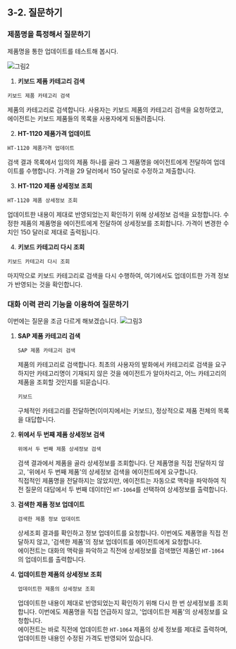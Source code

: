 ## 3-2. 질문하기

### 제품명을 특정해서 질문하기

제품명을 통한 업데이트를 테스트해 봅시다.

![그림2](https://github.com/user-attachments/assets/277f25e6-a959-4639-b161-b19e1d9adfa8)

1. **키보드 제품 카테고리 검색**
  ```
  키보드 제품 카테고리 검색
  ```
   제품의 카테고리로 검색합니다. 사용자는 키보드 제품의 카테고리 검색을 요청하였고, 에이전트는 키보드 제품들의 목록을 사용자에게 되돌려줍니다.</br>

2. **HT-1120 제품가격 업데이트**
  ```
  HT-1120 제품가격 업데이트
  ```
   검색 결과 목록에서 임의의 제품 하나를 골라 그 제품명을 에이전트에게 전달하여 업데이트를 수행합니다. 가격을 29 달러에서 150 달러로 수정하고 제출합니다.</br>

3. **HT-1120 제품 상세정보 조회**
  ```
  HT-1120 제품 상세정보 조회
  ```
   업데이트한 내용이 제대로 반영되었는지 확인하기 위해 상세정보 검색을 요청합니다. 수정한 제품의 제품명을 에이전트에게 전달하여 상세정보를 조회합니다. 가격이 변경한 수치인 150 달러로 제대로 출력됩니다.</br>

4. **키보드 카테고리 다시 조회**
  ```
  키보드 카테고리 다시 조회
  ```
   마지막으로 키보드 카테고리로 검색을 다시 수행하여, 여기에서도 업데이트한 가격 정보가 반영되는 것을 확인합니다.</br>


### 대화 이력 관리 기능을 이용하여 질문하기

이번에는 질문을 조금 다르게 해보겠습니다.
![그림3](https://github.com/user-attachments/assets/958afc6e-d6e7-4e73-a7a0-8c68c48c169c)

1. **SAP 제품 카테고리 검색**</br>
   ```
   SAP 제품 카테고리 검색
   ```
   제품의 카테고리로 검색합니다. 최초의 사용자의 발화에서 카테고리로 검색을 요구하지만 카테고리명이 기재되지 않은 것을 에이전트가 알아차리고, 어느 카테고리의 제품을 조회할 것인지를 되묻습니다.</br>
   ```
   키보드
   ```
   구체적인 카테고리를 전달하면(이미지에서는 키보드), 정상적으로 제품 전체의 목록을 대답합니다.


2. **위에서 두 번째 제품 상세정보 검색**</br>
   ```
   위에서 두 번째 제품 상세정보 검색
   ```
   검색 결과에서 제품을 골라 상세정보를 조회합니다. 단 제품명을 직접 전달하지 않고, '위에서 두 번째 제품'의 상세정보 검색을 에이전트에게 요구합니다. </br>
   직접적인 제품명을 전달하지는 않았지만, 에이전트는 자동으로 맥락을 파악하여 직전 질문의 대답에서 두 번째 데이터인 `HT-1064`를 선택하여 상세정보를 출력합니다.


4. **검색한 제품 정보 업데이트**</br>
   ```
   검색한 제품 정보 업데이트
   ```
   상세조회 결과를 확인하고 정보 업데이트를 요청합니다. 이번에도 제품명을 직접 전달하지 않고, '검색한 제품'의 정보 업데이트를 에이전트에게 요청합니다.</br>
   에이전트는 대화의 맥락을 파악하고 직전에 상세정보를 검색했던 제품인 `HT-1064`의 업데이트를 출력합니다.


5. **업데이트한 제품의 상세정보 조회**</br>
   ```
   업데이트한 제품의 상세정보 조회
   ```
   업데이트한 내용이 제대로 반영되었는지 확인하기 위해 다시 한 번 상세정보를 조회합니다. 이번에도 제품명을 직접 언급하지 않고, '업데이트한 제품'의 상세정보를 요청합니다.</br>
   에이전트는 바로 직전에 업데이트한 `HT-1064` 제품의 상세 정보를 제대로 출력하며, 업데이트한 내용인 수정된 가격도 반영되어 있습니다.




